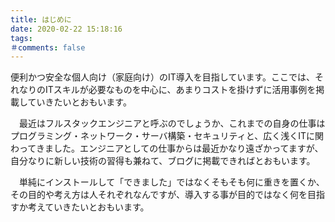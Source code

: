 ```yaml
---
title: はじめに
date: 2020-02-22 15:18:16
tags:
＃comments: false
---
```

便利かつ安全な個人向け（家庭向け）のIT導入を目指しています。ここでは、それなりのITスキルが必要なものを中心に、あまりコストを掛けずに活用事例を掲載していきたいとおもいます。
<!-- more -->
　最近はフルスタックエンジニアと呼ぶのでしょうか、これまでの自身の仕事はプログラミング・ネットワーク・サーバ構築・セキュリティと、広く浅くITに関わってきました。エンジニアとしての仕事からは最近かなり遠ざかってますが、自分なりに新しい技術の習得も兼ねて、ブログに掲載できればとおもいます。

　単純にインストールして「できました」ではなくそもそも何に重きを置くか、その目的や考え方は人それぞれなんですが、導入する事が目的ではなく何を目指すか考えていきたいとおもいます。

